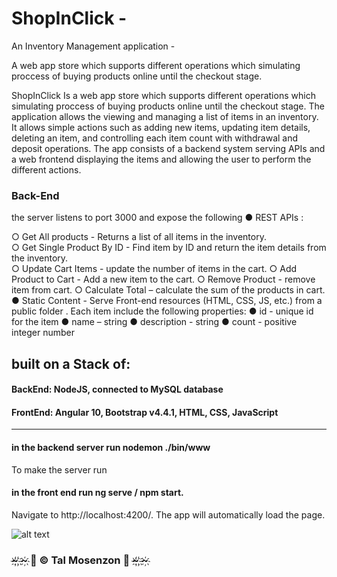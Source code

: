 # ShopInClick -

An Inventory Management application - 

A web app store which supports different operations which simulating proccess of buying products online until the checkout stage.

ShopInClick Is a web app store which supports different operations which simulating proccess of buying products online until the checkout stage. 
The application allows the viewing and managing a list of items in an inventory. It allows simple actions such as adding new items, updating item details, deleting an item, and controlling each item count with withdrawal and deposit operations. The app consists of a backend system serving APIs and a web frontend displaying the items and allowing the user to perform the different actions. 

### Back-End ###

the server listens to port 3000 and expose the following
 ● REST APIs :<br>
 
○ Get All products - Returns a list of all items in the inventory. <br>
 ○ Get Single Product By ID - Find item by ID and return the item details from the inventory. <br>
 ○ Update Cart Items - update the number of items in the cart. 
○ Add Product to Cart - Add a new item to the cart. 
○ Remove Product - remove item from cart.
○ Calculate Total – calculate the sum of the products in cart. 
● Static Content - Serve Front-end resources (HTML, CSS, JS, etc.) from a public folder .
Each item include the following properties:
 ● id - unique id for the item
 ● name – string
 ● description - string 
● count - positive integer number



## built on a Stack of:

#### BackEnd: NodeJS, connected to MySQL database

#### FrontEnd: Angular 10, Bootstrap v4.4.1, HTML, CSS, JavaScript

-----------------------------------------

#### in the backend server run nodemon ./bin/www
To make the server run

#### in the front end run ng serve / npm start.
Navigate to http://localhost:4200/. The app will automatically load the page.

![alt text](https://i.ibb.co/3B9VJh5/58a06230-134c-41ff-bb8f-636b479350ec-200x200.png)

### ~҉ ҉~҉   🎀 © Tal Mosenzon  🎀  ~҉ ҉~҉ 

